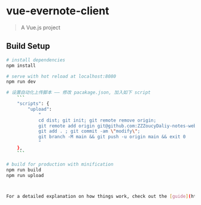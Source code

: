 # vue-evernote-client

> A Vue.js project

## Build Setup

``` bash
# install dependencies
npm install

# serve with hot reload at localhost:8080
npm run dev

# 设置自动化上传脚本 —— 修改 pacakage.json, 加入如下 script
    ```
    "scripts": {
        "upload": 
            "
            cd dist; git init; git remote remove origin; 
            git remote add origin git@github.com:ZZZoucyDaliy-notes-website.git;
            git add . ; git commit -am \"modify\";
            git branch -M main && git push -u origin main && exit 0
            "
    },
    ```

# build for production with minification
npm run build
npm run upload



For a detailed explanation on how things work, check out the [guide](http://vuejs-templates.github.io/webpack/) and [docs for vue-loader](http://vuejs.github.io/vue-loader).
